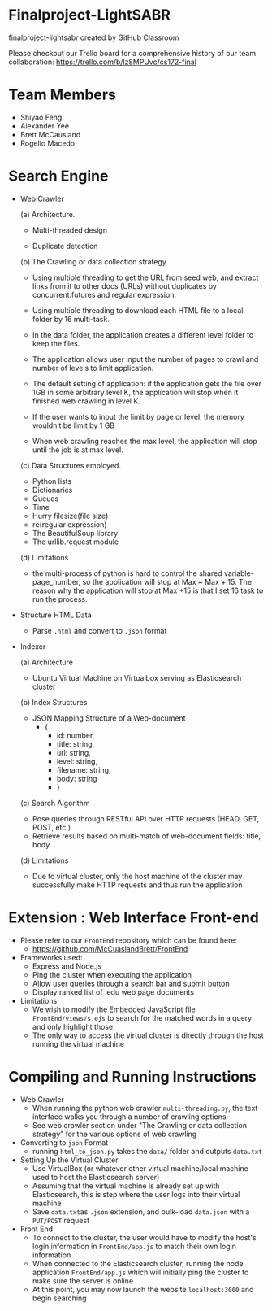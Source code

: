 # Finalproject-LightSABR
finalproject-lightsabr created by GitHub Classroom

Please checkout our Trello board for a comprehensive history of our team collaboration:
https://trello.com/b/lz8MPUvc/cs172-final

# Team Members
- Shiyao Feng 
- Alexander Yee
- Brett McCausland
- Rogelio Macedo 

# Search Engine

- Web Crawler

    (a) Architecture.
    
    - Multi-threaded design
    
    - Duplicate detection
        
    (b) The Crawling or data collection strategy
    
    - Using multiple threading to get the URL from seed web, and extract links from it to other docs (URLs) without duplicates by        concurrent.futures and regular expression.
    
    - Using multiple threading to download each HTML file to a local folder by 16 multi-task.
    
    - In the data folder, the application creates a different level folder to keep the files.
    
    - The application allows user input the number of pages to crawl and number of levels to limit application.
    
    - The default setting of application: if the application gets the file over 1GB in some arbitrary level K, the application will stop when it finished web crawling in level K.
    
    - If the user wants to input the limit by page or level, the memory wouldn’t be limit by 1 GB
    
    - When web crawling reaches the max level, the application will stop until the job is at max level.

        
    (c) Data Structures employed.
    
    - Python lists
    - Dictionaries
    - Queues
    - Time
    - Hurry filesize(file size)
    - re(regular expression)
    - The BeautifulSoup library
    - The urllib.request module
    
    (d) Limitations
    - the multi-process of python is hard to control the shared variable-page_number, so the application will stop at Max ~ Max + 15. The reason why the application will stop at Max +15 is that I set 16 task to run the process.  
        
- Structure HTML Data
    - Parse `.html` and convert to `.json` format

- Indexer
    
    (a) Architecture
    - Ubuntu Virtual Machine on Virtualbox serving as Elasticsearch cluster
  
    (b) Index Structures
    - JSON Mapping Structure of a Web-document
        - {
           - id: number,
           - title: string,
           - url: string,
           - level: string,
           - filename: string,
           - body: string
           - }

    (c) Search Algorithm
    - Pose queries through RESTful API over HTTP requests (HEAD, GET, POST, etc.)
    - Retrieve results based on multi-match of web-document fields: title, body

    (d) Limitations
    - Due to virtual cluster, only the host machine of the cluster may successfully make HTTP requests and thus run the application

# Extension : Web Interface Front-end
  - Please refer to our `FrontEnd` repository which can be found here:
      - https://github.com/McCuaslandBrett/FrontEnd
  - Frameworks used: 
    - Express and Node.js
    - Ping the cluster when executing the application
    - Allow user queries through a search bar and submit button
    - Display ranked list of .edu web page documents
  - Limitations
    - We wish to modify the Embedded JavaScript file `FrontEnd/views/s.ejs` to search for the matched words in a query and only highlight those
    - The only way to access the virtual cluster is directly through the host running the virtual machine
   
# Compiling and Running Instructions
- Web Crawler
    - When running the python web crawler `multi-threading.py`, the text interface walks you through a number of crawling options
    - See web crawler section under "The Crawling or data collection strategy" for the various options of web crawling
- Converting to `json` Format
    - running `html_to_json.py` takes the `data/` folder and outputs `data.txt`
- Setting Up the Virtual Cluster
    - Use VirtualBox (or whatever other virtual machine/local machine used to host the Elasticsearch server)
    - Assuming that the virtual machine is already set up with Elasticsearch, this is step where the user logs into their virtual machine
    - Save `data.txt`as `.json` extension, and bulk-load `data.json` with a `PUT/POST` request
- Front End
    - To connect to the cluster, the user would have to modify the host's login information in `FrontEnd/app.js` to match their own login information
    - When connected to the Elasticsearch cluster, running the node application `FrontEnd/app.js` which will initially ping the cluster to make sure the server is online
    - At this point, you may now launch the website `localhost:3000` and begin searching 
